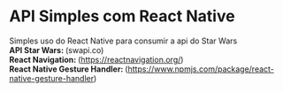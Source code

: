 # API Simples com React Native
Simples uso do React Native para consumir a api do Star Wars<br/>
<Strong>API Star Wars: </Strong>(swapi.co)<br/>
<Strong>React Navigation: </Strong>(https://reactnavigation.org/)<br/>
<Strong>React Native Gesture Handler: </Strong>(https://www.npmjs.com/package/react-native-gesture-handler)<br/>
